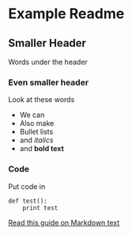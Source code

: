 # Example Readme
## Smaller Header
Words under the header

### Even smaller header
Look at these words
- We can
- Also make
- Bullet lists
- and *italics*
- and **bold text**

### Code
Put code in
```
def test():
	print test
```

[Read this guide on Markdown text](https://help.github.com/articles/markdown-basics/)